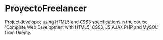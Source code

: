# ProyectoFreelancer
 Project developed using HTML5 and CSS3 specifications in the course 'Complete Web Development with HTML5, CSS3, JS AJAX PHP and MySQL' from Udemy.
